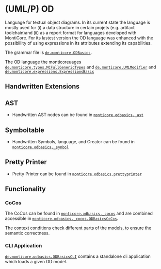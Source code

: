 <!-- (c) https://github.com/MontiCore/monticore -->

<!-- Beta-version: This is intended to become a MontiCore stable grammar. -->

# (UML/P) OD

Language for textual object diagrams. In its current state the language is mostly used for (i) a 
data structure in certain projets (e.g. artifact toolchain)and (ii) as a report format for 
languages developed with MontiCore. For its lastest version the OD language was enhanced with
the possiblility of using expressions in its attributes extending its capabilities.

The grammar file is [`de.monticore.ODBasics`][ODBasicsGrammar].

The OD language the monticoreuages  
 [`de.monticore.types.MCFullGenericTypes`][MCFullGenericGrammar] and
 [`de.monticore.UMLModifier`][MCUMLModifierGrammar] and 
 [`de.monticore.expressions.ExpressionsBasis`][MCExpressionBasicsGrammar]

## Handwritten Extensions
## AST
- Handwritten AST nodes can be found in [`monticore.odbasics._ast`][_ast]
## Symboltable
- Handwritten Symbols, language, and Creator can be found in [`monticore.odbasics._symbol`][_symboltable]
## Pretty Printer
- Pretty Printer can be found in [`monticore.odbasics.prettyprinter`][prettyprinter]

## Functionality
### CoCos
The CoCos can be found in [`monticore.odbasics._cocos`][cocos] and are combined
accessible in [`monticore.odbasics._cocos.ODBasicsCoCos`][ODCoCos].

The context conditions check different parts of the models, to ensure the semantic correctness.

### CLI Application
[`de.monticore.odbasics.ODBasicsCLI`][ODCLI] contains a standalone cli application which 
loads a given OD model.

[ODBasicsGrammar]: https://git.rwth-aachen.de/monticoreuages/od/-/blob/master/src/main/grammars/de/monticore/ODBasics.mc4
[MCFullGenericGrammar]: https://git.rwth-aachen.de/monticore/monticore/-/blob/dev/monticore-grammar/src/main/grammars/de/monticore/types/MCFullGenericTypes.mc4
[MCUMLModifierGrammar]: https://git.rwth-aachen.de/monticore/monticore/-/blob/dev/monticore-grammar/src/main/grammars/de/monticore/UMLModifier.mc4
[MCExpressionBasicsGrammar]: https://git.rwth-aachen.de/monticore/monticore/-/blob/dev/monticore-grammar/src/main/grammars/de/monticore/expressions/ExpressionsBasis.mc4
[_ast]: https://git.rwth-aachen.de/monticoreuages/od/-/tree/master/src%2Fmain%2Fjava%2Fde%2Fmonticore%2Flang%2Fodbasics%2F_ast
[_symboltable]: https://git.rwth-aachen.de/monticoreuages/od/-/tree/master/src%2Fmain%2Fjava%2Fde%2Fmonticore%2Flang%2Fodbasics%2F_symboltable
[prettyprinter]: https://git.rwth-aachen.de/monticoreuages/od/-/tree/master/src%2Fmain%2Fjava%2Fde%2Fmonticore%2Flang%2Fodbasics%2Fprettyprinter
[cocos]: https://git.rwth-aachen.de/monticoreuages/od/-/tree/master/src%2Fmain%2Fjava%2Fde%2Fmonticore%2Flang%2Fodbasics%2F_cocos
[ODCoCos]: https://git.rwth-aachen.de/monticoreuages/od/-/blob/master/src/main/java/de/monticore/odbasics/_cocos/ODBasicsCoCos.java
[ODCLI]: https://git.rwth-aachen.de/monticoreuages/od/-/blob/master/src/main/java/de/monticore/odbasics/ODBasicsCLI.java
